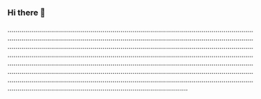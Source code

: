 ### Hi there 👋

...............................................................................................................................................................................................................................................................................................................................................................................................................................................................................................................................................................................................................................................................................................................................................................................................................................................................................................................................................................................................